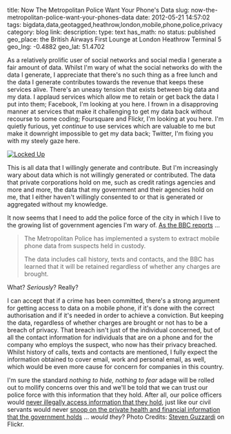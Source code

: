 title: Now The Metropolitan Police Want Your Phone's Data
slug: now-the-metropolitan-police-want-your-phones-data
date: 2012-05-21 14:57:02
tags: bigdata,data,geotagged,heathrow,london,mobile,phone,police,privacy
category: blog
link: 
description: 
type: text
has_math: no
status: published
geo_place: the British Airways First Lounge at London Heathrow Terminal 5
geo_lng: -0.4882
geo_lat: 51.4702

As a relatively prolific user of social networks and social media I generate a fair amount of data. Whilst I'm wary of what the social networks do with the data I generate, I appreciate that there's no such thing as a free lunch and the data I generate contributes towards the revenue that keeps these services alive. There's an uneasy tension that exists between big data and my data. I applaud services which allow me to retain or get back the data I put into them; Facebook, I'm looking at you here. I frown in a disapproving manner at services that make it challenging to get my data back without recourse to some coding; Foursquare and Flickr, I'm looking at you here. I'm quietly furious, yet *continue* to use services which are valuable to me but make it downright impossible to get my data back; Twitter, I'm fixing you with my steely gaze here.

<!-- TEASER_END -->

[![](/wp-content/uploads/2012/05/6819484920_671b652a18_b.jpg "Locked Up")](/wp-content/uploads/2012/05/6819484920_671b652a18_b.jpg "/wp-content/uploads/2012/05/6819484920_671b652a18_b.jpg")

This is all data that I willingly generate and contribute. But I'm increasingly wary about data which is not willingly generated or contributed. The data that private corporations hold on me, such as credit ratings agencies and more and more, the data that my government and their agencies hold on me, that I either haven't willingly consented to or that is generated or aggregated without my knowledge.

It now seems that I need to add the police force of the city in which I live to the growing list of government agencies I'm wary of. [As the BBC reports](https://www.bbc.co.uk/news/technology-18102793 "https://www.bbc.co.uk/news/technology-18102793") ...



> The Metropolitan Police has implemented a system to extract mobile phone data from suspects held in custody.
> 
> The data includes call history, texts and contacts, and the BBC has learned that it will be retained regardless of whether any charges are brought.


What? *Seriously*? Really?

I can accept that if a crime has been committed, there's a strong argument for getting access to data on a mobile phone, if it's done with the correct authorisation and if it's needed in order to achieve a conviction. But keeping the data, regardless of whether charges are brought or not has to be a breach of privacy. That breach isn't just of the individual concerned, but of all the contact information for individuals that are on a phone and for the company who employs the suspect, who now has their privacy breached. Whilst history of calls, texts and contacts are mentioned, I fully expect the information obtained to cover email, work and personal email, as well, which would be even more cause for concern for companies in this country.

I'm sure the standard *nothing to hide, nothing to fear* adage will be rolled out to mollify concerns over this and we'll be told that we can trust our police force with this information that they hold. After all, our police officers would [never illegally access information that they hold](https://www.telegraph.co.uk/news/uknews/crime/8713194/Hundreds-of-police-officers-caught-illegally-accessing-criminal-records-computer.html "https://www.telegraph.co.uk/news/uknews/crime/8713194/Hundreds-of-police-officers-caught-illegally-accessing-criminal-records-computer.html"), just like our civil servants would never [snoop on the private health and financial information that the government holds](https://boingboing.net/2012/05/18/uk-civil-servants-routinely-sn.html "https://boingboing.net/2012/05/18/uk-civil-servants-routinely-sn.html") ... *would they*?
Photo Credits: [Steven Guzzardi](https://www.flickr.com/photos/guzzphoto/6819484920/ "https://www.flickr.com/photos/guzzphoto/6819484920/") on Flickr.


